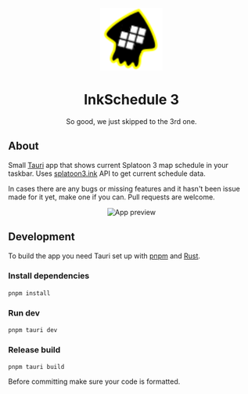 <p align=center>
<img alt="Logo" src="src-tauri/icons/icon.svg" width=128 height=128>
</p>

<h1 align=center>InkSchedule 3</h1>

<p align=center>So good, we just skipped to the 3rd one.</p>

## About
Small [Tauri](https://tauri.app/) app that shows current Splatoon 3 map schedule in your taskbar. Uses [splatoon3.ink](https://splatoon3.ink) API to get current schedule data.

In cases there are any bugs or missing features and it hasn't been issue made for it yet, make one if you can. Pull requests are welcome.

<p align=center>
<img alt="App preview" src=".github/preview.webp">
</p>

## Development
To build the app you need Tauri set up with [pnpm](https://pnpm.io/) and [Rust](https://tauri.app/v1/guides/getting-started/prerequisites).

### Install dependencies
```
pnpm install
```

### Run dev
```
pnpm tauri dev
```

### Release build
```
pnpm tauri build
```

Before committing make sure your code is formatted.


